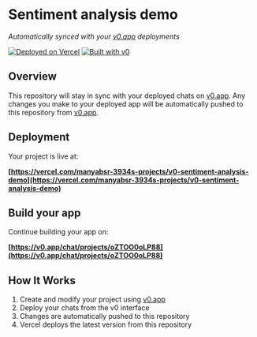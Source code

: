 # Sentiment analysis demo

*Automatically synced with your [v0.app](https://v0.app) deployments*

[![Deployed on Vercel](https://img.shields.io/badge/Deployed%20on-Vercel-black?style=for-the-badge&logo=vercel)](https://vercel.com/manyabsr-3934s-projects/v0-sentiment-analysis-demo)
[![Built with v0](https://img.shields.io/badge/Built%20with-v0.app-black?style=for-the-badge)](https://v0.app/chat/projects/oZTOO0oLP88)

## Overview

This repository will stay in sync with your deployed chats on [v0.app](https://v0.app).
Any changes you make to your deployed app will be automatically pushed to this repository from [v0.app](https://v0.app).

## Deployment

Your project is live at:

**[https://vercel.com/manyabsr-3934s-projects/v0-sentiment-analysis-demo](https://vercel.com/manyabsr-3934s-projects/v0-sentiment-analysis-demo)**

## Build your app

Continue building your app on:

**[https://v0.app/chat/projects/oZTOO0oLP88](https://v0.app/chat/projects/oZTOO0oLP88)**

## How It Works

1. Create and modify your project using [v0.app](https://v0.app)
2. Deploy your chats from the v0 interface
3. Changes are automatically pushed to this repository
4. Vercel deploys the latest version from this repository
